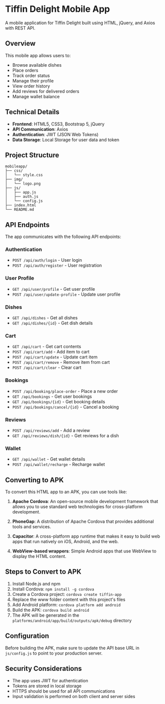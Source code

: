 # Tiffin Delight Mobile App

A mobile application for Tiffin Delight built using HTML, jQuery, and Axios with REST API.

## Overview

This mobile app allows users to:
- Browse available dishes
- Place orders
- Track order status
- Manage their profile
- View order history
- Add reviews for delivered orders
- Manage wallet balance

## Technical Details

- **Frontend**: HTML5, CSS3, Bootstrap 5, jQuery
- **API Communication**: Axios
- **Authentication**: JWT (JSON Web Tokens)
- **Data Storage**: Local Storage for user data and token

## Project Structure

```
mobileapp/
├── css/
│   └── style.css
├── img/
│   └── logo.png
├── js/
│   ├── app.js
│   ├── auth.js
│   └── config.js
├── index.html
└── README.md
```

## API Endpoints

The app communicates with the following API endpoints:

### Authentication
- `POST /api/auth/login` - User login
- `POST /api/auth/register` - User registration

### User Profile
- `GET /api/user/profile` - Get user profile
- `POST /api/user/update-profile` - Update user profile

### Dishes
- `GET /api/dishes` - Get all dishes
- `GET /api/dishes/{id}` - Get dish details

### Cart
- `GET /api/cart` - Get cart contents
- `POST /api/cart/add` - Add item to cart
- `POST /api/cart/update` - Update cart item
- `POST /api/cart/remove` - Remove item from cart
- `POST /api/cart/clear` - Clear cart

### Bookings
- `POST /api/booking/place-order` - Place a new order
- `GET /api/bookings` - Get user bookings
- `GET /api/bookings/{id}` - Get booking details
- `POST /api/bookings/cancel/{id}` - Cancel a booking

### Reviews
- `POST /api/reviews/add` - Add a review
- `GET /api/reviews/dish/{id}` - Get reviews for a dish

### Wallet
- `GET /api/wallet` - Get wallet details
- `POST /api/wallet/recharge` - Recharge wallet

## Converting to APK

To convert this HTML app to an APK, you can use tools like:

1. **Apache Cordova**: An open-source mobile development framework that allows you to use standard web technologies for cross-platform development.

2. **PhoneGap**: A distribution of Apache Cordova that provides additional tools and services.

3. **Capacitor**: A cross-platform app runtime that makes it easy to build web apps that run natively on iOS, Android, and the web.

4. **WebView-based wrappers**: Simple Android apps that use WebView to display the HTML content.

## Steps to Convert to APK

1. Install Node.js and npm
2. Install Cordova: `npm install -g cordova`
3. Create a Cordova project: `cordova create tiffin-app`
4. Replace the www folder content with this project's files
5. Add Android platform: `cordova platform add android`
6. Build the APK: `cordova build android`
7. The APK will be generated in the `platforms/android/app/build/outputs/apk/debug` directory

## Configuration

Before building the APK, make sure to update the API base URL in `js/config.js` to point to your production server.

## Security Considerations

- The app uses JWT for authentication
- Tokens are stored in local storage
- HTTPS should be used for all API communications
- Input validation is performed on both client and server sides
